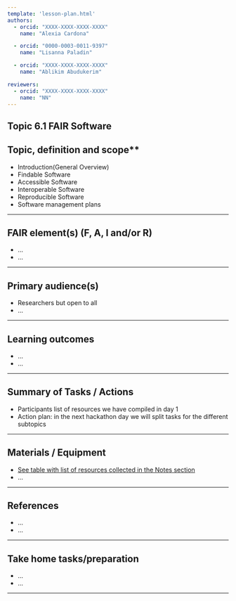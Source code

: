 ```yaml
---
template: 'lesson-plan.html'
authors:
  - orcid: "XXXX-XXXX-XXXX-XXXX"
    name: "Alexia Cardona"

  - orcid: "0000-0003-0011-9397"
    name: "Lisanna Paladin"

  - orcid: "XXXX-XXXX-XXXX-XXXX"
    name: "Ablikim Abudukerim"

reviewers:
  - orcid: "XXXX-XXXX-XXXX-XXXX"
    name: "NN"
--- 
```


## Topic 6.1 FAIR Software 

## Topic, definition and scope**



* Introduction(General Overview)
* Findable Software
* Accessible Software
* Interoperable Software
* Reproducible Software
* Software management plans


---

## FAIR element(s) (F, A, I and/or R)



* …
* …


---

## Primary audience(s)



* Researchers but open to all
* …


---

## Learning outcomes



* …
* …


---

## Summary of Tasks / Actions



* Participants list of resources we have compiled in day 1
* Action plan:  in the next hackathon day we will split tasks for the different subtopics


---

## Materials / Equipment



* [See table with list of resources collected in the Notes section](#notes-hackathon-unit-6-subgroup)
* …


---

## References



*  …
* …


---

## Take home tasks/preparation



* …
* …


---
